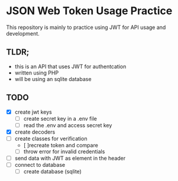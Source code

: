 # JSON Web Token Usage Practice
This repository is mainly to practice using JWT for API usage and development. 

## TLDR;
- this is an API that uses JWT for authentcation
- written using PHP
- will be using an sqlite database

## TODO 
- [x] create jwt keys
    - [ ] create secret key in a .env file
    - [ ] read the .env and access secret key
- [x] create decoders
- [ ] create classes for verification
  - [ ]recreate token and compare
  - [ ] throw error for invalid credentials
- [ ] send data with JWT as element in the header
- [ ] connect to database
  - [ ] create database (sqlite)
